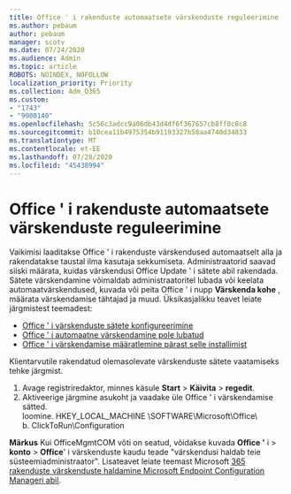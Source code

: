 ```yaml
---
title: Office ' i rakenduste automaatsete värskenduste reguleerimine
ms.author: pebaum
author: pebaum
manager: scotv
ms.date: 07/24/2020
ms.audience: Admin
ms.topic: article
ROBOTS: NOINDEX, NOFOLLOW
localization_priority: Priority
ms.collection: Adm_O365
ms.custom:
- "1743"
- "9000140"
ms.openlocfilehash: 5c56c3adcc9a06db43d4df6f367657cb8ff0c8c8
ms.sourcegitcommit: b10cea11b4975354b91193327b58aa4740d34833
ms.translationtype: MT
ms.contentlocale: et-EE
ms.lasthandoff: 07/28/2020
ms.locfileid: "45438994"
---
```

# <a name="control-automatic-updates-for-office-apps"></a>Office ' i rakenduste automaatsete värskenduste reguleerimine

Vaikimisi laaditakse Office ' i rakenduste värskendused automaatselt alla ja rakendatakse taustal ilma kasutaja sekkumiseta. Administraatorid saavad siiski määrata, kuidas värskendusi Office Update ' i sätete abil rakendada. Sätete värskendamine võimaldab administraatoritel lubada või keelata automaatvärskendused, kuvada või peita Office ' i nupp **Värskenda kohe** , määrata värskendamise tähtajad ja muud. Üksikasjalikku teavet leiate järgmistest teemadest:

- [Office ' i värskenduste sätete konfigureerimine](https://docs.microsoft.com/deployoffice/configure-update-settings-for-office-365-proplus)  
- [Office ' i automaatne värskendamine pole lubatud](https://support.microsoft.com/help/2753538/automatic-updating-for-office-2013-and-office-2016-click-to-run-is-not)  
- [Office ' i värskendamise määratlemine pärast selle installimist](https://docs.microsoft.com/deployoffice/configuration-options-for-the-office-2016-deployment-tool#updates-element)

Klientarvutile rakendatud olemasolevate värskenduste sätete vaatamiseks tehke järgmist.

1. Avage registriredaktor, minnes käsule **Start**  >  **Käivita**  >  **regedit**.
2. Aktiveerige järgmine asukoht ja vaadake üle Office ' i värskendamise sätted.  
    loomine. HKEY_LOCAL_MACHINE \SOFTWARE\Microsoft\Office\  
    b. ClickToRun\Configuration

**Märkus**  Kui OfficeMgmtCOM võti on seatud, võidakse kuvada **Office '** i  >  **konto**  >  **Office**' i värskenduste kaudu teade "värskendusi haldab teie süsteemiadministraator". Lisateavet leiate teemast Microsoft [365 rakenduste värskenduste haldamine Microsoft Endpoint Configuration Manageri abil](https://docs.microsoft.com/deployoffice/manage-updates-to-office-365-proplus-with-system-center-configuration-manager#method-1-use-office-deployment-tool-to-enable-office-365-clients-to-receive-updates-from-configuration-manager).  